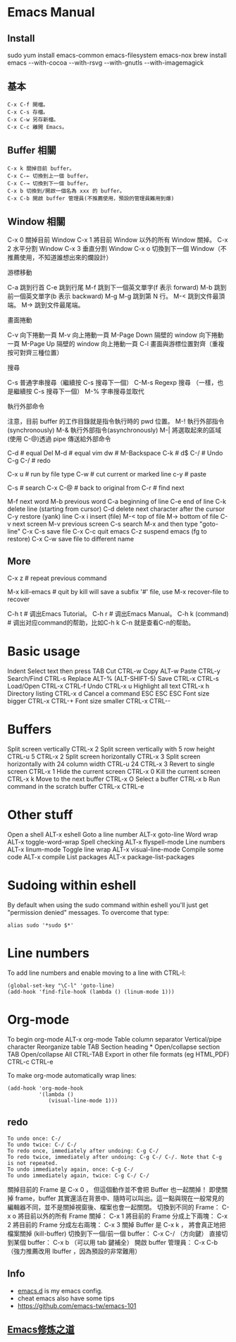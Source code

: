 # Emacs Manual

## Install
sudo yum install emacs-common emacs-filesystem emacs-nox
brew install emacs --with-cocoa --with-rsvg --with-gnutls --with-imagemagick

## 基本

```
C-x C-f 開檔。
C-x C-s 存檔。
C-x C-w 另存新檔。
C-x C-c 離開 Emacs。
```

## Buffer 相關

```
C-x k 關掉目前 buffer。
C-x C-← 切換到上一個 buffer。
C-x C-→ 切換到下一個 buffer。
C-x b 切換到/開啟一個名為 xxx 的 buffer。
C-x C-b 開啟 buffer 管理員(不推薦使用，預設的管理員難用到爆)
```

## Window 相關

C-x 0 關掉目前 Window
C-x 1 將目前 Window 以外的所有 Window 關掉。
C-x 2 水平分割 Window
C-x 3 垂直分割 Window
C-x o 切換到下一個 Window（不推薦使用，不知道誰想出來的爛設計）

游標移動

C-a 跳到行首
C-e 跳到行尾
M-f 跳到下一個英文單字(f 表示 forward)
M-b 跳到前一個英文單字(b 表示 backward)
M-g M-g 跳到第 N 行。
M-< 跳到文件最頂端。
M-> 跳到文件最尾端。

畫面捲動

C-v 向下捲動一頁
M-v 向上捲動一頁
M-Page Down 隔壁的 window 向下捲動一頁
M-Page Up 隔壁的 window 向上捲動一頁
C-l 畫面與游標位置對齊（重複按可對齊三種位置）

搜尋

C-s 普通字串搜尋（繼續按 C-s 搜尋下一個）
C-M-s Regexp 搜尋 （一樣，也是繼續按 C-s 搜尋下一個）
M-% 字串搜尋並取代

執行外部命令

注意，目前 buffer 的工作目錄就是指令執行時的 pwd 位置。
M-! 執行外部指令(synchronously)
M-& 執行外部指令(asynchronously)
M-| 將選取起來的區域(使用 C-@)透過 pipe 傳送給外部命令


C-d # equal Del
M-d # equal vim dw # M-Backspace
C-k # d$
C-/ # Undo
C-g C-/ # redo


C-x u # run by file type
C-w   # cut current or marked line
c-y   # paste

C-s   # search
C-x C-@ # back to original from
C-r   # find next

M-f next word
M-b previous word
C-a beginning of line
C-e end of line
C-k delete line (starting from cursor)
C-d delete next character after the cursor
C-y restore (yank) line
C-x i insert (file)
M-< top of file
M-> bottom of file
C-v next screen
M-v previous screen
C-s search
M-x and then type "goto-line"
C-x C-s save file
C-x C-c quit emacs
C-z suspend emacs (fg to restore)
C-x C-w save file to different name


## More
C-x z # repeat previous command

M-x kill-emacs # quit by kill
will save a subfix '#' file, use M-x recover-file to recover

C-h t # 调出Emacs Tutorial。
C-h r # 调出Emacs Manual。
C-h k (command) # 调出对应command的帮助，比如C-h k C-n 就是查看C-n的帮助。

# Basic usage

  Indent              Select text then press TAB
  Cut                 CTRL-w
  Copy                ALT-w
  Paste               CTRL-y
  Search/Find         CTRL-s
  Replace             ALT-% (ALT-SHIFT-5)
  Save                CTRL-x CTRL-s
  Load/Open           CTRL-x CTRL-f
  Undo                CTRL-x u
  Highlight all text  CTRL-x h
  Directory listing   CTRL-x d
  Cancel a command    ESC ESC ESC
  Font size bigger    CTRL-x CTRL-+
  Font size smaller   CTRL-x CTRL--

#  Buffers

  Split screen vertically                         CTRL-x 2
  Split screen vertically with 5 row height       CTRL-u 5 CTRL-x 2
  Split screen horizontally                       CTRL-x 3
  Split screen horizontally with 24 column width  CTRL-u 24 CTRL-x 3
  Revert to single screen                         CTRL-x 1
  Hide the current screen                         CTRL-x 0
  Kill the current screen                         CTRL-x k
  Move to the next buffer                         CTRL-x O
  Select a buffer                                 CTRL-x b
  Run command in the scratch buffer               CTRL-x CTRL-e

# Other stuff

  Open a shell         ALT-x eshell
  Goto a line number   ALT-x goto-line
  Word wrap            ALT-x toggle-word-wrap
  Spell checking       ALT-x flyspell-mode
  Line numbers         ALT-x linum-mode
  Toggle line wrap     ALT-x visual-line-mode
  Compile some code    ALT-x compile
  List packages        ALT-x package-list-packages

#  Sudoing within eshell

  By default when using the sudo command within eshell you'll just
  get "permission denied" messages. To overcome that type:

    alias sudo '*sudo $*'

# Line numbers

  To add line numbers and enable moving to a line with CTRL-l:

    (global-set-key "\C-l" 'goto-line)
    (add-hook 'find-file-hook (lambda () (linum-mode 1)))

# Org-mode

  To begin org-mode                            ALT-x org-mode
  Table column separator                       Vertical/pipe character
  Reorganize table                             TAB
  Section heading                              *
  Open/collapse section                        TAB
  Open/collapse All                            CTRL-TAB
  Export in other file formats (eg HTML,PDF)   CTRL-c CTRL-e

  To make org-mode automatically wrap lines:

    (add-hook 'org-mode-hook
              '(lambda ()
                 (visual-line-mode 1)))

## redo
```
To undo once: C-/
To undo twice: C-/ C-/
To redo once, immediately after undoing: C-g C-/
To redo twice, immediately after undoing: C-g C-/ C-/. Note that C-g is not repeated.
To undo immediately again, once: C-g C-/
To undo immediately again, twice: C-g C-/ C-/
```

關掉目前的 Frame 是 C-x 0 ， 但這個動作並不會把 Buffer 也一起關掉！ 即使關掉 frame，buffer 其實還活在背景中、隨時可以叫出。這一點與現在一般常見的編輯器不同，並不是關掉視窗後、檔案也會一起關閉。
切換到不同的 Frame： C-x o
將目前以外的所有 Frame 關掉： C-x 1
將目前的 Frame 分成上下兩塊： C-x 2
將目前的 Frame 分成左右兩塊： C-x 3
關掉 Buffer 是 C-x k ， 將會真正地把檔案關掉 (kill-buffer)
切換到下一個/前一個 buffer： C-x C-<right>/<left> （方向鍵）
直接切到某個 buffer： C-x b （可以用 tab 鍵補全）
開啟 buffer 管理員： C-x C-b （強力推薦改用 Ibuffer ，因為預設的非常難用）

## Info
- [emacs.d](https://github.com/purcell/emacs.d) is my emacs config.
- cheat emacs also have some tips
- https://github.com/emacs-tw/emacs-101
## [Emacs修炼之道](http://xlambda.com/blog/2013/01/08/the-pragmatic-emacser/)
